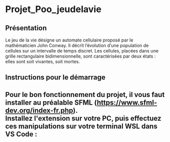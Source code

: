 # Projet_Poo_jeudelavie
## Présentation
Le jeu de la vie désigne un automate cellulaire proposé par le mathématicien John Conway. Il décrit l’évolution d’une population de cellules sur un intervalle de temps discret. Les cellules, placées dans une grille rectangulaire bidimensionnelle, sont caractérisées par deux états : elles sont soit vivantes, soit mortes.  
## Instructions pour le démarrage
Pour le bon fonctionnement du projet, il vous faut installer au préalable SFML (https://www.sfml-dev.org/index-fr.php).  
Installez l'extension sur votre PC, puis effectuez ces manipulations sur votre terminal WSL dans VS Code :  
- 
